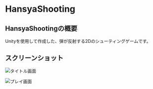 # HansyaShooting

## HansyaShootingの概要

Unityを使用して作成した、弾が反射する2Dのシューティングゲームです。

## スクリーンショット

![タイトル画面]()

![プレイ画面]()
